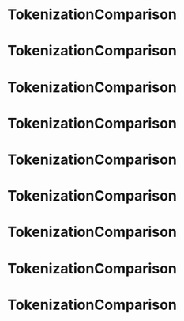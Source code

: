 # TokenizationComparison
# TokenizationComparison
# TokenizationComparison
# TokenizationComparison
# TokenizationComparison
# TokenizationComparison
# TokenizationComparison
# TokenizationComparison
# TokenizationComparison

